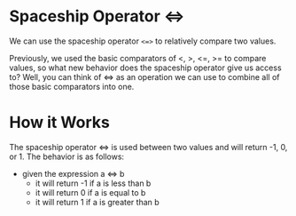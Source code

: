 # Spaceship Operator <=>

We can use the spaceship operator `<=>` to relatively compare two values. 

Previously, we used the basic comparators of <, >, <=, >= to compare values, so what new behavior does the spaceship operator give us access to? Well, you can think of <=> as an operation we can use to combine all of those basic comparators into one.

# How it Works


The spaceship operator <=> is used between two values and will return -1, 0, or 1. The behavior is as follows:

* given the expression a <=> b
	* it will return -1 if a is less than b
	* it will return 0 if a is equal to b
	* it will return 1 if a is greater than b

